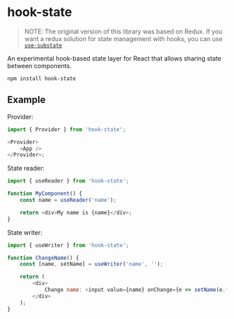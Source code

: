 # hook-state
> NOTE: The original version of this library was based on Redux. If you want a redux solution for state management with hooks, you can use [`use-substate`](https://github.com/philipp-spiess/use-substate)

An experimental hook-based state layer for React that allows sharing state between components.

```
npm install hook-state
```

## Example

Provider:

```js
import { Provider } from 'hook-state';

<Provider>
    <App />
</Provider>;
```

State reader:

```js
import { useReader } from 'hook-state';

function MyComponent() {
    const name = useReader('name');

    return <div>My name is {name}</div>;
}
```

State writer:

```js
import { useWriter } from 'hook-state';

function ChangeName() {
    const [name, setName] = useWriter('name', '');

    return (
        <div>
            Change name: <input value={name} onChange={e => setName(e.target.value)} />
        </div>
    );
}
```
